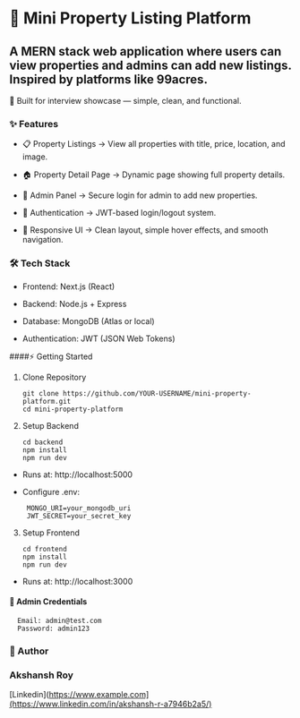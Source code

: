 # 🏡 Mini Property Listing Platform

## A MERN stack web application where users can view properties and admins can add new listings. Inspired by platforms like 99acres.

🚀 Built for interview showcase — simple, clean, and functional.

### ✨ Features

- 📋 Property Listings → View all properties with title, price, location, and image.

- 🏠 Property Detail Page → Dynamic page showing full property details.

- 🔑 Admin Panel → Secure login for admin to add new properties.

- 🔐 Authentication → JWT-based login/logout system.

- 🎨 Responsive UI → Clean layout, simple hover effects, and smooth navigation.




### 🛠️ Tech Stack

- Frontend: Next.js (React)

- Backend: Node.js + Express

- Database: MongoDB (Atlas or local)

- Authentication: JWT (JSON Web Tokens)

####⚡ Getting Started
1. Clone Repository

       git clone https://github.com/YOUR-USERNAME/mini-property-platform.git
       cd mini-property-platform
4. Setup Backend

       cd backend
       npm install
       npm run dev
   
- Runs at: http://localhost:5000
- Configure .env:

       MONGO_URI=your_mongodb_uri
       JWT_SECRET=your_secret_key
3. Setup Frontend

       cd frontend
       npm install
       npm run dev
- Runs at: http://localhost:3000
  
#### 🔑 Admin Credentials

      Email: admin@test.com
      Password: admin123
### 👤 Author
### Akshansh Roy
[Linkedin](https://www.example.com](https://www.linkedin.com/in/akshansh-r-a7946b2a5/)
